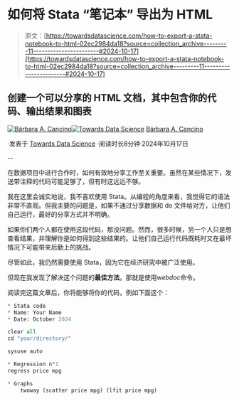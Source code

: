# 如何将 Stata “笔记本” 导出为 HTML

> 原文：[https://towardsdatascience.com/how-to-export-a-stata-notebook-to-html-02ec2984da18?source=collection_archive---------11-----------------------#2024-10-17](https://towardsdatascience.com/how-to-export-a-stata-notebook-to-html-02ec2984da18?source=collection_archive---------11-----------------------#2024-10-17)

## 创建一个可以分享的 HTML 文档，其中包含你的代码、输出结果和图表

[](https://medium.com/@brbaracancino?source=post_page---byline--02ec2984da18--------------------------------)[![Bárbara A. Cancino](../Images/075cc42c1455bd56773b39129966b1d5.png)](https://medium.com/@brbaracancino?source=post_page---byline--02ec2984da18--------------------------------)[](https://towardsdatascience.com/?source=post_page---byline--02ec2984da18--------------------------------)[![Towards Data Science](../Images/a6ff2676ffcc0c7aad8aaf1d79379785.png)](https://towardsdatascience.com/?source=post_page---byline--02ec2984da18--------------------------------) [Bárbara A. Cancino](https://medium.com/@brbaracancino?source=post_page---byline--02ec2984da18--------------------------------)

·发表于 [Towards Data Science](https://towardsdatascience.com/?source=post_page---byline--02ec2984da18--------------------------------) ·阅读时长8分钟·2024年10月17日

--

在数据项目中进行合作时，如何有效地分享工作至关重要。虽然在某些情况下，发送带注释的代码可能足够了，但有时这远远不够。

我在这里会诚实地说，我不喜欢使用 Stata。从编程的角度来看，我觉得它的语法非常不直观。但我主要的问题是，如果不通过分享数据和 do 文件给对方，让他们自己运行，最好的分享方式并不明确。

如果你们两个人都在使用这段代码，那没问题。然而，很多时候，另一个人只是想查看结果，并理解你是如何得到这些结果的。让他们自己运行代码既耗时又在最坏情况下可能带来后勤上的挑战。

尽管如此，我仍然需要使用 Stata，因为它在经济研究中被广泛使用。

但现在我发现了解决这个问题的**最佳方法**。那就是使用*webdoc*命令。

阅读完这篇文章后，你将能够将你的代码，例如下面这个：

```py
* Stata code
* Name: Your Name
* Date: October 2024

clear all
cd "your/directory/"

sysuse auto

* Regression n°1
regress price mpg

* Graphs
	twoway (scatter price mpg) (lfit price mpg)
```
